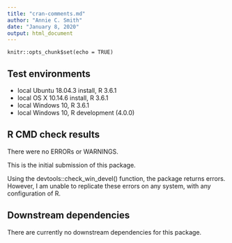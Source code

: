 ```yaml
---
title: "cran-comments.md"
author: "Annie C. Smith"
date: "January 8, 2020"
output: html_document
---
```


```{r setup, include=FALSE}
knitr::opts_chunk$set(echo = TRUE)
```
## Test environments
* local Ubuntu 18.04.3 install, R 3.6.1
* local OS X 10.14.6 install, R 3.6.1
* local Windows 10, R 3.6.1
* local Windows 10, R development (4.0.0)

## R CMD check results
There were no ERRORs or WARNINGS.

This is the initial submission of this package.

Using the devtools::check_win_devel() function, the package
returns errors. However, I am unable to replicate these errors
on any system, with any configuration of R. 

## Downstream dependencies
There are currently no downstream dependencies for this package.
